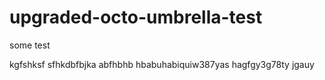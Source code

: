 # upgraded-octo-umbrella-test
some test

kgfshksf sfhkdbfbjka abfhbhb hbabuhabiquiw387yas hagfgy3g78ty jgauy
